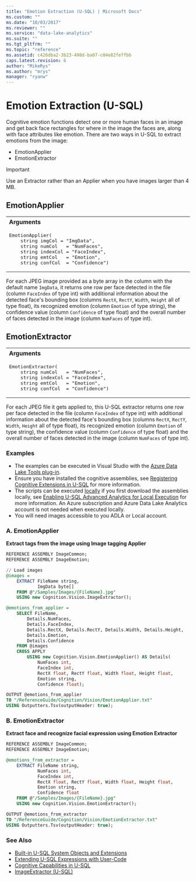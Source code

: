 ```yaml
---
title: "Emotion Extraction (U-SQL) | Microsoft Docs"
ms.custom: ""
ms.date: "10/03/2017"
ms.reviewer: ""
ms.service: "data-lake-analytics"
ms.suite: ""
ms.tgt_pltfrm: ""
ms.topic: "reference"
ms.assetid: c426dba2-3b23-498d-ba07-c04e82feffbb
caps.latest.revision: 6
author: "MikeRys"
ms.author: "mrys"
manager: "ryanw"
---
```

# Emotion Extraction (U-SQL)
Cognitive emotion functions detect one or more human faces in an image and get back face rectangles for where in the image the faces are, along with face attributes like emotion. There are two ways in U-SQL to extract emotions from the image:
 
* EmotionApplier
* EmotionExtractor

> [!IMPORTANT]
> Use an Extractor rather than an Applier when you have images larger than 4 MB.

## EmotionApplier
<table><th align="left">Arguments</th><tr><td><pre>
EmotionApplier(                                                                                          
    string imgCol = "ImgData",
    string numCol   = "NumFaces", 
    string indexCol = "FaceIndex", 
    string emtCol   = "Emotion", 
    string confCol  = "Confidence")
</pre></td></tr></table>

For each JPEG image provided as a byte array in the column with the default name `ImgData`, it returns one row per face detected in the file (column `FaceIndex` of type int) with additional information about the detected face's bounding box (columns `RectX`, `RectY`, `Width`, `Height` all of type float), its recognized emotion (column `Emotion` of type string), the confidence value (column `Confidence` of type float) and the overall number of faces detected in the image (column `NumFaces` of type int). 

## EmotionExtractor
<table><th align="left">Arguments</th><tr><td><pre>
EmotionExtractor(                                                                                        
    string numCol   = "NumFaces", 
    string indexCol = "FaceIndex", 
    string emtCol   = "Emotion", 
    string confCol  = "Confidence")
</pre></td></tr></table>

For each JPEG file it gets applied to, this U-SQL extractor returns one row per face detected in the file (column `FaceIndex` of type int) with additional information about the detected face's bounding box (columns `RectX`, `RectY`, `Width`, `Height` all of type float), its recognized emotion (column `Emotion` of type string), the confidence value (column `Confidence` of type float) and the overall number of faces detected in the image (column `NumFaces` of type int). 


### Examples
- The examples can be executed in Visual Studio with the [Azure Data Lake Tools plug-in](https://www.microsoft.com/download/details.aspx?id=49504).  
- Ensure you have installed the cognitive assemblies, see [Registering Cognitive Extensions in U-SQL](cognitive-capabilities-in-u-sql.md#registeringExtensions) for more information.
- The scripts can be executed [locally](https://docs.microsoft.com/azure/data-lake-analytics/data-lake-analytics-data-lake-tools-get-started#run-u-sql-locally) if you first download the assemblies locally, see [Enabling U-SQL Advanced Analytics for Local Execution](https://blogs.msdn.microsoft.com/azuredatalake/2017/02/20/enabling-u-sql-advanced-analytics-for-local-execution/) for more information.
An Azure subscription and Azure Data Lake Analytics account is not needed when executed locally.
- You will need images accessible to you ADLA or Local account.


### A.	EmotionApplier
**Extract tags from the image using Image tagging Applier**
```sql
REFERENCE ASSEMBLY ImageCommon;       
REFERENCE ASSEMBLY ImageEmotion;

// Load images
@images =
    EXTRACT FileName string, 
            ImgData byte[]
    FROM @"/Samples/Images/{FileName}.jpg"
    USING new Cognition.Vision.ImageExtractor();

@emotions_from_applier =
    SELECT FileName,
        Details.NumFaces,
        Details.FaceIndex,
        Details.RectX, Details.RectY, Details.Width, Details.Height,
        Details.Emotion,
        Details.Confidence
    FROM @images 
    CROSS APPLY
        USING new Cognition.Vision.EmotionApplier() AS Details(
            NumFaces int, 
            FaceIndex int, 
            RectX float, RectY float, Width float, Height float, 
            Emotion string, 
            Confidence float);

OUTPUT @emotions_from_applier
TO "/ReferenceGuide/Cognition/Vision/EmotionApplier.txt"
USING Outputters.Tsv(outputHeader: true);
```


### B.	EmotionExtractor
**Extract face and recognize facial expression using Emotion Extractor**

```sql
REFERENCE ASSEMBLY ImageCommon;      
REFERENCE ASSEMBLY ImageEmotion;

@emotions_from_extractor =
    EXTRACT FileName string, 
            NumFaces int, 
            FaceIndex int, 
            RectX float, RectY float, Width float, Height float, 
            Emotion string, 
            Confidence float
    FROM @"/Samples/Images/{FileName}.jpg"
    USING new Cognition.Vision.EmotionExtractor();

OUTPUT @emotions_from_extractor
TO "/ReferenceGuide/Cognition/Vision/EmotionExtractor.txt"
USING Outputters.Tsv(outputHeader: true);
```


### See Also
* [Built-in U-SQL System Objects and Extensions](built-in-u-sql-system-objects-and-extensions.md)
* [Extending U-SQL Expressions with User-Code](extending-u-sql-expressions-with-user-code.md)
* [Cognitive Capabilities in U-SQL](cognitive-capabilities-in-u-sql.md)
* [ImageExtractor (U-SQL)](imageextractor-u-sql.md)


